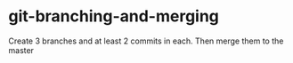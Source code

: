 # git-branching-and-merging
Create 3 branches and at least 2 commits in each. Then merge them to the master
